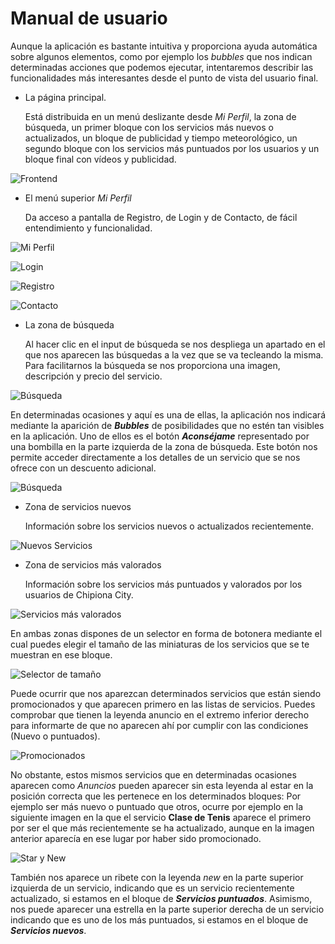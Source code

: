 # Manual de usuario

Aunque la aplicación es bastante intuitiva y proporciona ayuda automática sobre algunos elementos, como por ejemplo los *bubbles* que nos indican determinadas acciones que podemos ejecutar, intentaremos describir las funcionalidades más interesantes desde el punto de vista del usuario final.

* La página principal.

    Está distribuida en un menú deslizante desde *Mi Perfil*, la zona de búsqueda, un primer bloque con los servicios más nuevos o actualizados, un bloque de publicidad y tiempo meteorológico, un segundo bloque con los servicios más puntuados por los usuarios y un bloque final con vídeos y publicidad.

![Frontend](https://github.com/hftomler/chipionacity/blob/master/backend/web/imagenes/imgGuia/frontendCompleto.png?raw=true)

* El menú superior *Mi Perfil*

    Da acceso a pantalla de Registro, de Login y de Contacto, de fácil entendimiento y funcionalidad.
    
![Mi Perfil](https://github.com/hftomler/chipionacity/blob/master/backend/web/imagenes/imgGuia/MenuwhenNotLogin.png?raw=true)

![Login](https://github.com/hftomler/chipionacity/blob/master/backend/web/imagenes/imgGuia/pantallaLogin.png?raw=true)

![Registro](https://github.com/hftomler/chipionacity/blob/master/backend/web/imagenes/imgGuia/pantallaRegistro.png?raw=true)

![Contacto](https://github.com/hftomler/chipionacity/blob/master/backend/web/imagenes/imgGuia/contacto.png?raw=true)

* La zona de búsqueda

    Al hacer clic en el input de búsqueda se nos despliega un apartado en el que nos aparecen las búsquedas a la vez que se va tecleando la misma. Para facilitarnos la búsqueda se nos proporciona una imagen, descripción y precio del servicio.
    
![Búsqueda](https://github.com/hftomler/chipionacity/blob/master/backend/web/imagenes/imgGuia/busqueda.png?raw=true)

   En determinadas ocasiones y aquí es una de ellas, la aplicación nos indicará mediante la aparición de ***Bubbles*** de posibilidades que no estén tan visibles en la aplicación. Uno de ellos es el botón ***Aconséjame*** representado por una bombilla en la parte izquierda de la zona de búsqueda. Este botón nos permite acceder directamente a los detalles de un servicio que se nos ofrece con un descuento adicional.

![Búsqueda](https://github.com/hftomler/chipionacity/blob/master/backend/web/imagenes/imgGuia/globoInformativo.png?raw=true)


* Zona de servicios nuevos

    Información sobre los servicios nuevos o actualizados recientemente. 
    
![Nuevos Servicios](https://github.com/hftomler/chipionacity/blob/master/backend/web/imagenes/imgGuia/nuevosServicios.png?raw=true)


* Zona de servicios más valorados

    Información sobre los servicios más puntuados y valorados por los usuarios de Chipiona City. 
    
![Servicios más valorados](https://github.com/hftomler/chipionacity/blob/master/backend/web/imagenes/imgGuia/serviciosPuntuados.png?raw=true)

En ambas zonas dispones de un selector en forma de botonera mediante el cual puedes elegir el tamaño de las miniaturas de los servicios que se te muestran en ese bloque.

![Selector de tamaño](https://github.com/hftomler/chipionacity/blob/master/backend/web/imagenes/imgGuia/selectorSize.png?raw=true)

Puede ocurrir que nos aparezcan determinados servicios que están siendo promocionados y que aparecen primero en las listas de servicios. Puedes comprobar que tienen la leyenda anuncio en el extremo inferior derecho para informarte de que no aparecen ahí por cumplir con las condiciones (Nuevo o puntuados).

![Promocionados](https://github.com/hftomler/chipionacity/blob/master/backend/web/imagenes/imgGuia/anuncio.png?raw=true)

No obstante, estos mismos servicios que en determinadas ocasiones aparecen como *Anuncios* pueden aparecer sin esta leyenda al estar en la posición correcta que les pertenece en los determinados bloques: Por ejemplo ser más nuevo o puntuado que otros, ocurre por ejemplo en la siguiente imagen en la que el servicio **Clase de Tenis** aparece el primero por ser el que más recientemente se ha actualizado, aunque en la imagen anterior aparecía en ese lugar por haber sido promocionado.

![Star y New](https://github.com/hftomler/chipionacity/blob/master/backend/web/imagenes/imgGuia/bloquenewPuntNoAnuncio.png?raw=true)

También nos aparece un ribete con la leyenda *new* en la parte superior izquierda de un servicio, indicando que es un servicio recientemente actualizado, si estamos en el bloque de ***Servicios puntuados***. Asimismo, nos puede aparecer una estrella en la parte superior derecha de un servicio indicando que es uno de los más puntuados, si estamos en el bloque de ***Servicios nuevos***. 

